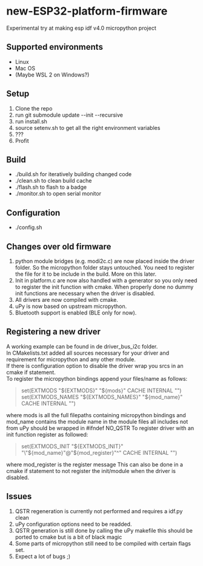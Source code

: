 # new-ESP32-platform-firmware
Experimental try at making esp idf v4.0 micropython project

## Supported environments
* Linux
* Mac OS
* (Maybe WSL 2 on Windows?)

## Setup
1. Clone the repo  
2. run git submodule update --init --recursive  
3. run install.sh  
4. source setenv.sh to get all the right environment variables
5. ???  
6. Profit  

## Build
* ./build.sh for iteratively building changed code
* ./clean.sh to clean build cache
* ./flash.sh to flash to a badge
* ./monitor.sh to open serial monitor

## Configuration
* ./config.sh

## Changes over old firmware
1. python module bridges (e.g. modi2c.c) are now placed inside the driver folder. So the micropython folder stays untouched. You need to register the file for it to be include in the build. More on this later.  
2. Init in platform.c are now also handled with a generator so you only need to register the init function with cmake. When properly done no dummy init functions are necessary when the driver is disabled.  
3. All drivers are now compiled with cmake.  
4. uPy is now based on upstream micropython.    
5. Bluetooth support is enabled (BLE only for now).    

## Registering a new driver
A working example can be found in de driver_bus_i2c folder.  
In CMakelists.txt added all sources necessary for your driver and requirement for micropython and any other module.  
If there is configuration option to disable the driver wrap you srcs in an cmake if statement.  
To register the micropython bindings append your files/name as follows:
 >set(EXTMODS "${EXTMODS}" "${mods}" CACHE INTERNAL "")  
 >set(EXTMODS_NAMES "${EXTMODS_NAMES}" "${mod_name}" CACHE INTERNAL "")  
 
 where mods is all the full filepaths containing micropython bindings and mod_name contains the module name
 in the module files all includes not from uPy should be wrapped in #ifndef NO_QSTR 
To register driver with an init function register as followed:  
 >set(EXTMODS_INIT "${EXTMODS_INIT}" "\"${mod_name}\"@\"${mod_register}\"^" CACHE INTERNAL "")  
 
 where mod_register is the register message 
 This can also be done in a cmake if statement to not register the init/module when the driver is disabled.



## Issues
1. QSTR regeneration is currently not performed and requires a idf.py clean
2. uPy configuration options need to be readded.
3. QSTR generation is still done by calling the uPy makefile this should be ported to cmake but is a bit of black magic
4. Some parts of micropython still need to be compiled with certain flags set.
5. Expect a lot of bugs ;)
